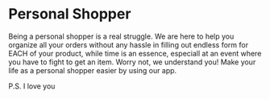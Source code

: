 # Personal Shopper

Being a personal shopper is a real struggle. We are here to help you organize all your orders without any hassle in filling out endless form for EACH of your product, while time is an essence, especiall at an event where you have to fight to get an item. 
Worry not, we understand you! 
Make your life as a personal shopper easier by using our app.

P.S. I love you

